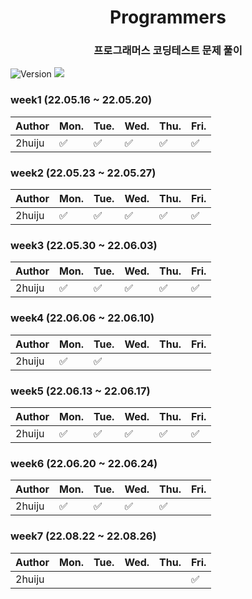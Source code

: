 <h1 align="center"> Programmers </h1>
<h3 align="center"> 프로그래머스 코딩테스트 문제 풀이</h3>
<p>
  <img alt="Version" src="https://img.shields.io/badge/version-1.0-blue.svg?cacheSeconds=2592000" />
  <a href="https://github.com/2huiju/programmers" target="_blank"> </a>
  <a href="https://hits.seeyoufarm.com"><img src="https://hits.seeyoufarm.com/api/count/incr/badge.svg?url=https%3A%2F%2Fgithub.com%2F2huiju%2Fprogrammers&count_bg=%23FF963B&title_bg=%23555555&icon=instacart.svg&icon_color=%23FF9420&title=hits&edge_flat=false"/></a>
</p>

### week1 (22.05.16 ~ 22.05.20)
|Author|Mon.|Tue.|Wed.|Thu.|Fri.|
|------|---|---|---|---|---|
|2huiju|:white_check_mark:|:white_check_mark:|:white_check_mark:|:white_check_mark:|:white_check_mark:|:white_check_mark:|

### week2 (22.05.23 ~ 22.05.27)
|Author|Mon.|Tue.|Wed.|Thu.|Fri.|
|------|---|---|---|---|---|
|2huiju|:white_check_mark:|:white_check_mark:|:white_check_mark:|:white_check_mark:|:white_check_mark:|

### week3 (22.05.30 ~ 22.06.03)
|Author|Mon.|Tue.|Wed.|Thu.|Fri.|
|------|---|---|---|---|---|
|2huiju|:white_check_mark:|:white_check_mark:|:white_check_mark:|:white_check_mark:|:white_check_mark:|

### week4 (22.06.06 ~ 22.06.10)
|Author|Mon.|Tue.|Wed.|Thu.|Fri.|
|------|---|---|---|---|---|
|2huiju|:white_check_mark:|:white_check_mark:||||

### week5 (22.06.13 ~ 22.06.17)
|Author|Mon.|Tue.|Wed.|Thu.|Fri.|
|------|---|---|---|---|---|
|2huiju|:white_check_mark:|:white_check_mark:|:white_check_mark:|:white_check_mark:|:white_check_mark:|

### week6 (22.06.20 ~ 22.06.24)
|Author|Mon.|Tue.|Wed.|Thu.|Fri.|
|------|---|---|---|---|---|
|2huiju|:white_check_mark:|:white_check_mark:|:white_check_mark:|:white_check_mark:||

### week7 (22.08.22 ~ 22.08.26)
|Author|Mon.|Tue.|Wed.|Thu.|Fri.|
|------|---|---|---|---|---|
|2huiju|||||:white_check_mark:|

